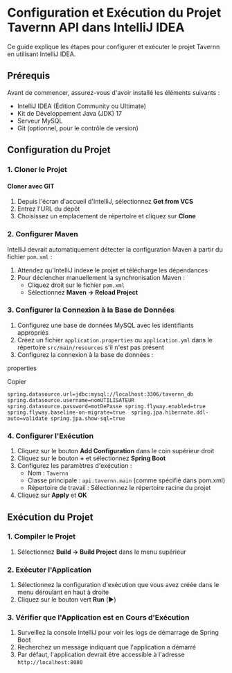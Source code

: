 


# Configuration et Exécution du Projet Tavernn API dans IntelliJ IDEA

Ce guide explique les étapes pour configurer et exécuter le projet Tavernn en utilisant IntelliJ IDEA.

## Prérequis

Avant de commencer, assurez-vous d'avoir installé les éléments suivants :

-   IntelliJ IDEA (Édition Community ou Ultimate)
-   Kit de Développement Java (JDK) 17
-   Serveur MySQL
-   Git (optionnel, pour le contrôle de version)

## Configuration du Projet

### 1. Cloner le Projet

#### Cloner avec GIT

1.  Depuis l'écran d'accueil d'IntelliJ, sélectionnez **Get from VCS**
2.  Entrez l'URL du dépôt
3.  Choisissez un emplacement de répertoire et cliquez sur **Clone**


### 2. Configurer Maven

IntelliJ devrait automatiquement détecter la configuration Maven à partir du fichier `pom.xml` :

1.  Attendez qu'IntelliJ indexe le projet et télécharge les dépendances
2.  Pour déclencher manuellement la synchronisation Maven :
    -   Cliquez droit sur le fichier `pom.xml`
    -   Sélectionnez **Maven → Reload Project**

### 3. Configurer la Connexion à la Base de Données

1.  Configurez une base de données MySQL avec les identifiants appropriés
2.  Créez un fichier `application.properties` ou `application.yml` dans le répertoire `src/main/resources` s'il n'est pas présent
3.  Configurez la connexion à la base de données :

properties

Copier

`spring.datasource.url=jdbc:mysql://localhost:3306/tavernn_db spring.datasource.username=nomUTILISATEUR
spring.datasource.password=motDePasse
spring.flyway.enabled=true spring.flyway.baseline-on-migrate=true 
spring.jpa.hibernate.ddl-auto=validate spring.jpa.show-sql=true`

### 4. Configurer l'Exécution

1.  Cliquez sur le bouton **Add Configuration** dans le coin supérieur droit
2.  Cliquez sur le bouton **+** et sélectionnez **Spring Boot**
3.  Configurez les paramètres d'exécution :
    -   Nom : `Tavernn`
    -   Classe principale : `api.tavernn.main` (comme spécifié dans pom.xml)
    -   Répertoire de travail : Sélectionnez le répertoire racine du projet
4.  Cliquez sur **Apply** et **OK**

## Exécution du Projet

### 1. Compiler le Projet

1.  Sélectionnez **Build → Build Project** dans le menu supérieur

### 2. Exécuter l'Application

1.  Sélectionnez la configuration d'exécution que vous avez créée dans le menu déroulant en haut à droite
2.  Cliquez sur le bouton vert **Run** (▶️)

### 3. Vérifier que l'Application est en Cours d'Exécution

1.  Surveillez la console IntelliJ pour voir les logs de démarrage de Spring Boot
2.  Recherchez un message indiquant que l'application a démarré
3.  Par défaut, l'application devrait être accessible à l'adresse `http://localhost:8080`